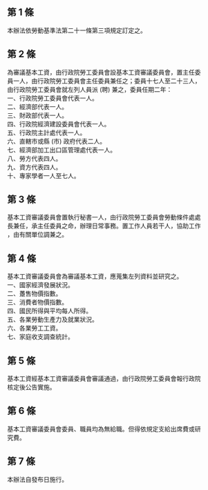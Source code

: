 第 1 條
-------
本辦法依勞動基準法第二十一條第三項規定訂定之。

第 2 條
-------
為審議基本工資，由行政院勞工委員會設基本工資審議委員會，置主任委  
員一人，由行政院勞工委員會主任委員兼任之；委員十七人至二十三人，  
由行政院勞工委員會就左列人員派 (聘) 兼之，委員任期二年：  
一、行政院勞工委員會代表一人。  
二、經濟部代表一人。  
三、財政部代表一人。  
四、行政院經濟建設委員會代表一人。  
五、行政院主計處代表一人。  
六、直轄市或縣 (市) 政府代表二人。  
七、經濟部加工出口區管理處代表一人。  
八、勞方代表四人。  
九、資方代表四人。  
十、專家學者一人至七人。

第 3 條
-------
基本工資審議委員會置執行秘書一人，由行政院勞工委員會勞動條件處處  
長兼任，承主任委員之命，辦理日常事務。置工作人員若干人，協助工作  
，由有關單位調兼之。

第 4 條
-------
基本工資審議委員會為審議基本工資，應蒐集左列資料並研究之。  
一、國家經濟發展狀況。  
二、躉售物價指數。  
三、消費者物價指數。  
四、國民所得與平均每人所得。  
五、各業勞動生產力及就業狀況。  
六、各業勞工工資。  
七、家庭收支調查統計。

第 5 條
-------
基本工資經基本工資審議委員會審議通過，由行政院勞工委員會報行政院  
核定後公告實施。

第 6 條
-------
基本工資審議委員會委員、職員均為無給職。但得依規定支給出席費或研  
究費。

第 7 條
-------
本辦法自發布日施行。　　　


